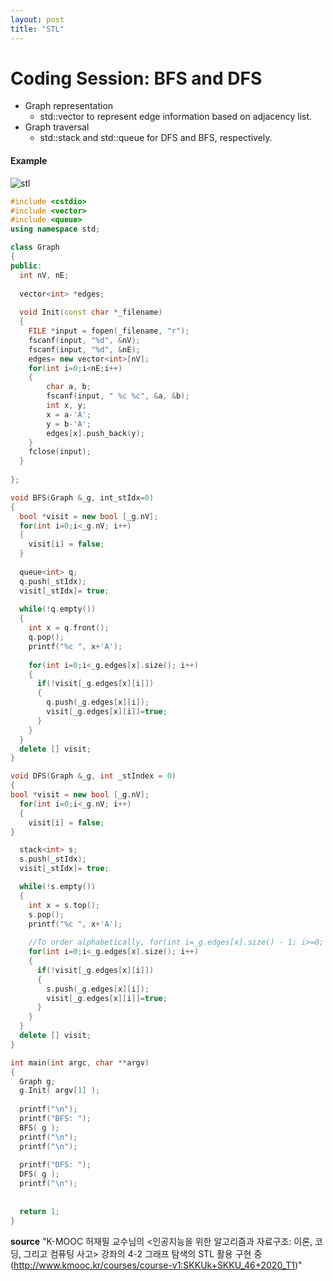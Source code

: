 ```yaml
---
layout: post
title: "STL"
---
```

# Coding Session: BFS and DFS
- Graph representation
  - std::vector to represent edge information based on adjacency list.
- Graph traversal
  - std::stack and std::queue for DFS and BFS, respectively.
#### Example
![stl](/stl.png)

```cpp
#include <cstdio>
#include <vector>
#include <queue>
using namespace std;

class Graph
{
public:
  int nV, nE;
  
  vector<int> *edges;
  
  void Init(const char *_filename)
  {
    FILE *input = fopen(_filename, "r");
    fscanf(input, "%d", &nV);
    fscanf(input, "%d", &nE);
    edges= new vector<int>[nV];
    for(int i=0;i<nE;i++)
    {
        char a, b;
        fscanf(input, " %c %c", &a, &b);
        int x, y;
        x = a-'A';
        y = b-'A';
        edges[x].push_back(y);
    }
    fclose(input); 
  }
  
};

void BFS(Graph &_g, int_stIdx=0)
{
  bool *visit = new bool [_g.nV];
  for(int i=0;i<_g.nV; i++)
  {
    visit[i] = false;
  }
  
  queue<int> q;
  q.push(_stIdx);
  visit[_stIdx]= true;
  
  while(!q.empty())
  {
    int x = q.front();
    q.pop();
    printf("%c ", x+'A');
    
    for(int i=0;i<_g.edges[x].size(); i++)
    {
      if(!visit[_g.edges[x][i]])
      {
        q.push(_g.edges[x][i]);
        visit[_g.edges[x][i]]=true;
      }
    }
  }
  delete [] visit;
}

void DFS(Graph &_g, int _stIndex = 0)
{
bool *visit = new bool [_g.nV];
  for(int i=0;i<_g.nV; i++)
  {
    visit[i] = false;
}

  stack<int> s;
  s.push(_stIdx);
  visit[_stIdx]= true;

  while(!s.empty())
  {
    int x = s.top();
    s.pop();
    printf("%c ", x+'A');
    
    //To order alphabetically, for(int i=_g.edges[x].size() - 1; i>=0; i--)
    for(int i=0;i<_g.edges[x].size(); i++)
    {
      if(!visit[_g.edges[x][i]])
      {
        s.push(_g.edges[x][i]);
        visit[_g.edges[x][i]]=true;
      }
    }
  }
  delete [] visit;
}

int main(int argc, char **argv)
{
  Graph g;
  g.Init( argv[1] );
  
  printf("\n");
  printf("BFS: ");
  BFS( g );
  printf("\n");
  printf("\n");
  
  printf("DFS: ");
  DFS( g );
  printf("\n");
  
  
  return 1;
}
```

**source**
"K-MOOC 허재필 교수님의 <인공지능을 위한 알고리즘과 자료구조: 이론, 코딩, 그리고 컴퓨팅 사고>
강좌의 4-2 그래프 탐색의 STL 활용 구현 중(http://www.kmooc.kr/courses/course-v1:SKKUk+SKKU_46+2020_T1)"
